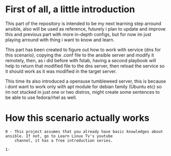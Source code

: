 # First of all, a little introduction

This part of the repository is intended to be my next learning step arround ansible, also will be used as reference,
futurely i plan to update and improve this and previous part with more in-depth configs, but for now im just playing arround
with thing i want to know and learn.


This part has been created to figure out how to work with service (dns for this scenario), copying the .conf file
to the ansible server and modify it remotely, then, as i did before with fstab, having a second playbook will help to 
return that modified file to the dns server, then reload the service so it should work as it was modified in the target server. 


This time its also introduced a opensuse tumbleweed server, this is because i dont want to work only with apt module for debian
family (Ubuntu etc) so im not stucked in just one or two distros, might create some sentences to be able to use fedora/rhel as well.


# How this scenario actually works
        
	0 - This project assumes that you already have basic knowledges about ansible. If not, go to Learn Linux Tv's youtube
	    channel, it has a free introduction series.

	1-  
